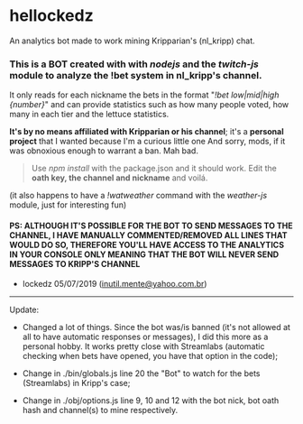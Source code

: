 # hellockedz
An analytics bot made to work mining Kripparian's (nl_kripp) chat.



### This is a BOT created with with _nodejs_ and the _twitch-js_ module to analyze the !bet system in nl_kripp's channel.

It only reads for each nickname the bets in the format "_!bet low|mid|high {number}_" and can provide statistics such as how many people voted, how many in each tier and the lettuce statistics.  
  
  
**It's by no means affiliated with Kripparian or his channel**; it's a **personal project** that I wanted because I'm a curious little one
And sorry, mods, if it was obnoxious enough to warrant a ban. Mah bad.
  
  
>Use _npm install_ with the package.json and it should work. Edit the **oath key, the channel and nickname** and voilá.
  
(it also happens to have a _!watweather_ command with the _weather-js_ module, just for interesting fun)
  
    
    
#### PS: ALTHOUGH IT'S POSSIBLE FOR THE BOT TO SEND MESSAGES TO THE CHANNEL, I HAVE MANUALLY COMMENTED/REMOVED ALL LINES THAT WOULD DO SO, THEREFORE YOU'LL HAVE ACCESS TO THE ANALYTICS **IN YOUR CONSOLE ONLY** MEANING THAT **THE BOT WILL NEVER SEND MESSAGES TO KRIPP'S CHANNEL**  
    
    
- lockedz 05/07/2019 (inutil.mente@yahoo.com.br)


-----------------------------

Update:
- Changed a lot of things. Since the bot was/is banned (it's not allowed at all to have automatic responses or messages), I did this more as a personal hobby. It works pretty close with Streamlabs (automatic checking when bets have opened, you have that option in the code);

- Change in ./bin/globals.js line 20 the "Bot" to watch for the bets (Streamlabs) in Kripp's case;

- Change in ./obj/options.js line 9, 10 and 12 with the bot nick, bot oath hash and channel(s) to mine respectively.
